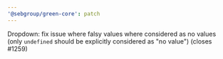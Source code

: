 ```yaml
---
'@sebgroup/green-core': patch
---
```


Dropdown: fix issue where falsy values where considered as no values (only `undefined` should be explicitly considered as "no value") (closes #1259)
